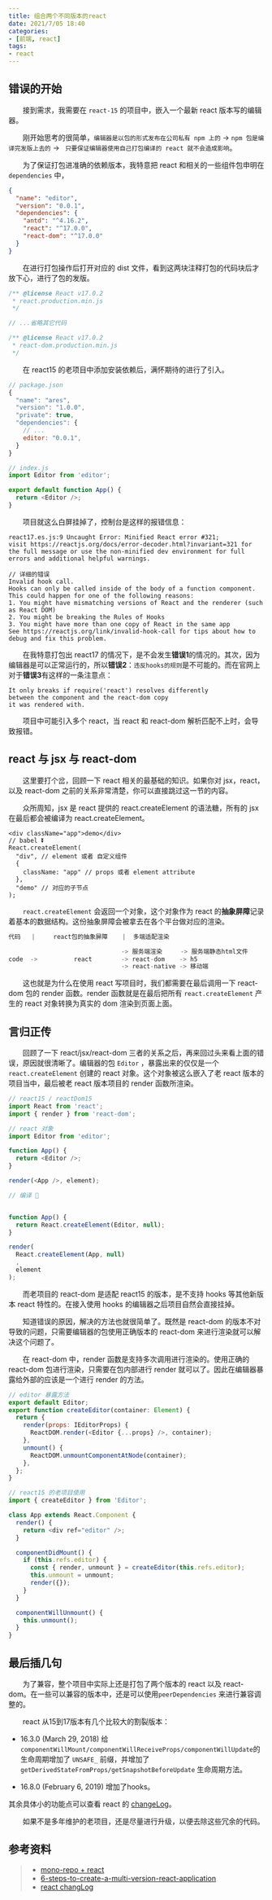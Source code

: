 ```yaml
---
title: 组合两个不同版本的react
date: 2021/7/05 18:40
categories:
- [前端, react]
tags:
- react
---
```

## 错误的开始
&emsp;&emsp;接到需求，我需要在 `react-15` 的项目中，嵌入一个最新 react 版本写的编辑器。
<!--more-->
&emsp;&emsp;刚开始思考的很简单，`编辑器是以包的形式发布在公司私有 npm 上的` -> ` npm 包是编译完发版上去的 ` -> ` 只要保证编辑器使用自己打包编译的 react 就不会造成影响`。

&emsp;&emsp;为了保证打包进准确的依赖版本，我特意把 react 和相关的一些组件包申明在 `dependencies` 中，
```json
{
  "name": "editor",
  "version": "0.0.1",
  "dependencies": {
    "antd": "^4.16.2",
    "react": "^17.0.0",
    "react-dom": "^17.0.0"
  }
}
```
&emsp;&emsp;在进行打包操作后打开对应的 dist 文件，看到这两块注释打包的代码块后才放下心，进行了包的发版。
```javascript
/** @license React v17.0.2
 * react.production.min.js
 */

// ...省略其它代码

/** @license React v17.0.2
 * react-dom.production.min.js
 */ 
```
&emsp;&emsp;在 react15 的老项目中添加安装依赖后，满怀期待的进行了引入。

```javascript
// package.json
{
  "name": "ares",
  "version": "1.0.0",
  "private": true,
  "dependencies": {
    // ...
    editor: "0.0.1",
  }
}

// index.js
import Editor from 'editor';

export default function App() {
  return <Editor />;
}
```

&emsp;&emsp;项目就这么白屏挂掉了，控制台是这样的报错信息：
```
react17.es.js:9 Uncaught Error: Minified React error #321;
visit https://reactjs.org/docs/error-decoder.html?invariant=321 for the full message or use the non-minified dev environment for full errors and additional helpful warnings.

// 详细的错误
Invalid hook call. 
Hooks can only be called inside of the body of a function component. 
This could happen for one of the following reasons: 
1. You might have mismatching versions of React and the renderer (such as React DOM) 
2. You might be breaking the Rules of Hooks 
3. You might have more than one copy of React in the same app
See https://reactjs.org/link/invalid-hook-call for tips about how to debug and fix this problem.
```

&emsp;&emsp;在我特意打包出 react17 的情况下，是不会发生**错误1**的情况的。其次，因为编辑器是可以正常运行的，所以**错误2**：`违反hooks的规则`是不可能的。而在官网上对于**错误3**有这样的一条注意点：

```reactjs
It only breaks if require('react') resolves differently 
between the component and the react-dom copy 
it was rendered with.
```
&emsp;&emsp;项目中可能引入多个 react，当 react 和 react-dom 解析匹配不上时，会导致报错。

## react 与 jsx 与 react-dom
&emsp;&emsp;这里要打个岔，回顾一下 react 相关的最基础的知识。如果你对 jsx，react，以及 react-dom 之前的关系非常清楚，你可以直接跳过这一节的内容。

&emsp;&emsp;众所周知，jsx 是 react 提供的 react.createElement 的语法糖，所有的 jsx 在最后都会被编译为 react.createElement。
```reactjs
<div className="app">demo</div>
// babel ⏬
React.createElement(
  "div", // element 或者 自定义组件
  {
    className: "app" // props 或者 element attribute
  },
  "demo" // 对应的子节点
);
```
&emsp;&emsp;`react.createElement` 会返回一个对象，这个对象作为 react 的**抽象屏障**记录着基本的数据结构。这份抽象屏障会被拿去在各个平台做对应的渲染。

```javascript
代码   |     react包的抽象屏障    |  多端适配渲染

                               -> 服务端渲染     -> 服务端静态html文件
code  ->          react        -> react-dom    -> h5
                               -> react-native -> 移动端
```
&emsp;&emsp;这也就是为什么在使用 react 写项目时，我们都需要在最后调用一下 react-dom 包的 render 函数。render 函数就是在最后把所有 `react.createElement` 产生的 react 对象转换为真实的 dom 渲染到页面上面。

## 言归正传
&emsp;&emsp;回顾了一下 react/jsx/react-dom 三者的关系之后，再来回过头来看上面的错误，原因就很清晰了。编辑器的包 `Editor` ，暴露出来的仅仅是一个`react.createElement` 创建的 react 对象。这个对象被这么嵌入了老 react 版本的项目当中，最后被老 react 版本项目的 render 函数所渲染。

```javascript
// react15 / reactDom15
import React from 'react';
import { render } from 'react-dom';

// react 对象
import Editor from 'editor';

function App() {
  return <Editor />;
}

render(<App />, element);

// 编译 🔽


function App() {
  return React.createElement(Editor, null);
}

render(
  React.createElement(App, null)
  ,
  element
);
```
&emsp;&emsp;而老项目的 react-dom 是适配 react15 的版本，是不支持 hooks 等其他新版本 react 特性的。在接入使用 hooks 的编辑器之后项目自然会直接挂掉。

&emsp;&emsp;知道错误的原因，解决的方法也就很简单了。既然是 react-dom 的版本不对导致的问题，只需要编辑器的包使用正确版本的 react-dom 来进行渲染就可以解决这个问题了。

&emsp;&emsp;在 react-dom 中，render 函数是支持多次调用进行渲染的。使用正确的 react-dom 包进行渲染，只需要在包内部进行 render 就可以了。因此在编辑器暴露给外部的应该是一个进行 render 的方法。

```javascript
// editor 暴露方法
export default Editor;
export function createEditor(container: Element) {
  return {
    render(props: IEditorProps) {
      ReactDOM.render(<Editor {...props} />, container);
    },
    unmount() {
      ReactDOM.unmountComponentAtNode(container);
    },
  };
}

// react15 的老项目使用
import { createEditor } from 'Editor';

class App extends React.Component {
  render() {
    return <div ref="editor" />;
  }

  componentDidMount() {
    if (this.refs.editor) {
      const { render, unmount } = createEditor(this.refs.editor);
      this.unmount = unmount;
      render({});
    }
  }

  componentWillUnmount() {
    this.unmount();
  }
}
```

## 最后插几句
&emsp;&emsp;为了兼容，整个项目中实际上还是打包了两个版本的 react 以及 react-dom。在一些可以兼容的版本中，还是可以使用`peerDependencies` 来进行兼容调整的。

&emsp;&emsp;react 从15到17版本有几个比较大的割裂版本：
- 16.3.0 (March 29, 2018) 给 `componentWillMount/componentWillReceiveProps/componentWillUpdate`的生命周期增加了 `UNSAFE_` 前缀，并增加了 `getDerivedStateFromProps/getSnapshotBeforeUpdate` 生命周期方法。

- 16.8.0 (February 6, 2019) 增加了hooks。

其余具体小的功能点可以查看 react 的 [changeLog](https://github.com/facebook/react/blob/main/CHANGELOG.md)。

&emsp;&emsp;如果不是多年维护的老项目，还是尽量进行升级，以便去除这些冗余的代码。


## 参考资料
> - [mono-repo + react](http://dennisgo.cn/Articles/Engineering/mono-repo.html)
> - [6-steps-to-create-a-multi-version-react-application](https://betterprogramming.pub/6-steps-to-create-a-multi-version-react-application-1c3e5b5df7e9)
> - [react changLog](https://github.com/facebook/react/blob/main/CHANGELOG.md)